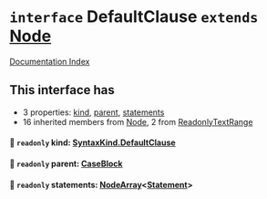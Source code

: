# `interface` DefaultClause `extends` [Node](../interface.Node/README.md)

[Documentation Index](../README.md)

## This interface has

- 3 properties:
[kind](#-readonly-kind-syntaxkinddefaultclause),
[parent](#-readonly-parent-caseblock),
[statements](#-readonly-statements-nodearraystatement)
- 16 inherited members from [Node](../interface.Node/README.md), 2 from [ReadonlyTextRange](../interface.ReadonlyTextRange/README.md)


#### 📄 `readonly` kind: [SyntaxKind.DefaultClause](../enum.SyntaxKind/README.md#defaultclause--298)



#### 📄 `readonly` parent: [CaseBlock](../interface.CaseBlock/README.md)



#### 📄 `readonly` statements: [NodeArray](../interface.NodeArray/README.md)\<[Statement](../interface.Statement/README.md)>



